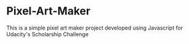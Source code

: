 # Pixel-Art-Maker
This is a simple pixel art maker project developed using Javascript for Udacity's Scholarship Challenge
